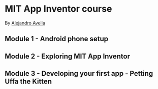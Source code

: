 # MIT App Inventor course 
By [Alejandro Avella](https://www.udemy.com/user/alejandro-avella-42/)

## Module 1 - Android phone setup
## Module 2 - Exploring MIT App Inventor
## Module 3 - Developing your first app - Petting Uffa the Kitten